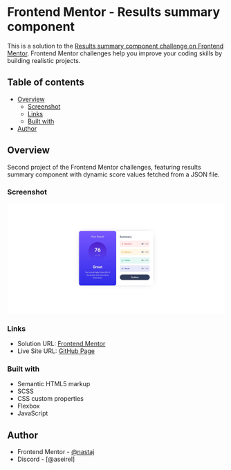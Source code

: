 # Frontend Mentor - Results summary component

This is a solution to the [Results summary component challenge on Frontend Mentor](https://www.frontendmentor.io/challenges/results-summary-component-CE_K6s0maV). Frontend Mentor challenges help you improve your coding skills by building realistic projects.

## Table of contents

- [Overview](#overview)
  - [Screenshot](#screenshot)
  - [Links](#links)
  - [Built with](#built-with)
- [Author](#author)

## Overview

Second project of the Frontend Mentor challenges, featuring results summary component with dynamic score values fetched from a JSON file.

### Screenshot

![](./screenshot.jpg)

### Links

- Solution URL: [Frontend Mentor](https://www.frontendmentor.io/solutions/results-summary-component-using-sassscss-flexbox-and-js-SnaVVgCpLL)
- Live Site URL: [GitHub Page](https://nastaj.github.io/results-summary-component/)

### Built with

- Semantic HTML5 markup
- SCSS
- CSS custom properties
- Flexbox
- JavaScript

## Author

- Frontend Mentor - [@nastaj](https://www.frontendmentor.io/profile/nastaj)
- Discord - [@aseirel]
